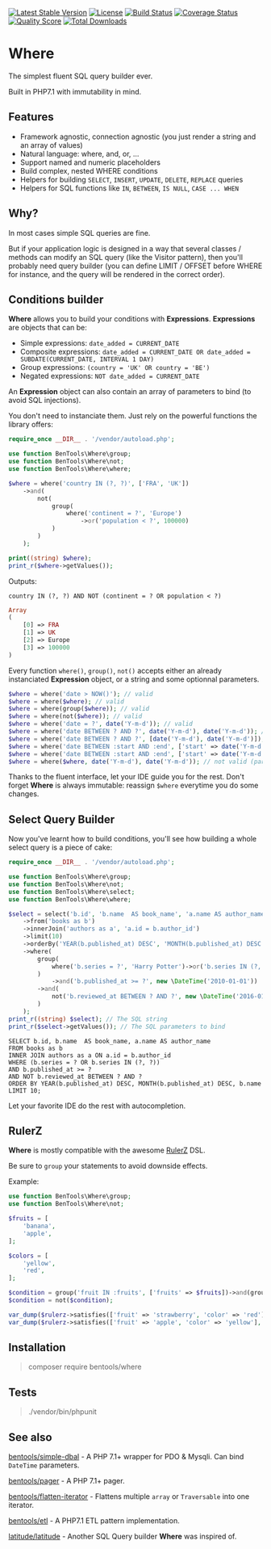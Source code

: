 [![Latest Stable Version](https://poser.pugx.org/bentools/where/v/stable)](https://packagist.org/packages/bentools/where)
[![License](https://poser.pugx.org/bentools/where/license)](https://packagist.org/packages/bentools/where)
[![Build Status](https://img.shields.io/travis/bpolaszek/where/master.svg?style=flat-square)](https://travis-ci.org/bpolaszek/where)
[![Coverage Status](https://coveralls.io/repos/github/bpolaszek/where/badge.svg?branch=master)](https://coveralls.io/github/bpolaszek/where?branch=master)
[![Quality Score](https://img.shields.io/scrutinizer/g/bpolaszek/where.svg?style=flat-square)](https://scrutinizer-ci.com/g/bpolaszek/where)
[![Total Downloads](https://poser.pugx.org/bentools/where/downloads)](https://packagist.org/packages/bentools/where)

# Where

The simplest fluent SQL query builder ever.

Built in PHP7.1 with immutability in mind.

## Features

* Framework agnostic, connection agnostic (you just render a string and an array of values)
* Natural language: where, and, or, ...
* Support named and numeric placeholders
* Build complex, nested WHERE conditions
* Helpers for building `SELECT`, `INSERT`, `UPDATE`, `DELETE`, `REPLACE` queries
* Helpers for SQL functions like `IN`, `BETWEEN`, `IS NULL`, `CASE ... WHEN`

## Why?

In most cases simple SQL queries are fine. 

But if your application logic is designed in a way that several classes / methods can modify an SQL query (like the Visitor pattern), then you'll probably need query builder 
(you can define LIMIT / OFFSET before WHERE for instance, and the query will be rendered in the correct order).

Conditions builder
--------------------------
**Where** allows you to build your conditions with **Expressions**. **Expressions** are objects that can be:

* Simple expressions: `date_added = CURRENT_DATE`
* Composite expressions: `date_added = CURRENT_DATE OR date_added = SUBDATE(CURRENT_DATE, INTERVAL 1 DAY)`
* Group expressions: `(country = 'UK' OR country = 'BE')`
* Negated expressions: `NOT date_added = CURRENT_DATE`

An **Expression** object can also contain an array of parameters to bind (to avoid SQL injections).

You don't need to instanciate them. Just rely on the powerful functions the library offers:
```php
require_once __DIR__ . '/vendor/autoload.php';

use function BenTools\Where\group;
use function BenTools\Where\not;
use function BenTools\Where\where;

$where = where('country IN (?, ?)', ['FRA', 'UK'])
    ->and(
        not(
            group(
                where('continent = ?', 'Europe')
                    ->or('population < ?', 100000)
            )
        )
    );

print((string) $where);
print_r($where->getValues());
```
Outputs:
```mysql
country IN (?, ?) AND NOT (continent = ? OR population < ?)
```
```php
Array
(
    [0] => FRA
    [1] => UK
    [2] => Europe
    [3] => 100000
)

```

Every function `where()`, `group()`, `not()` accepts either an already instanciated **Expression** object, or a string and some optionnal parameters.

```php
$where = where('date > NOW()'); // valid
$where = where($where); // valid
$where = where(group($where)); // valid
$where = where(not($where)); // valid
$where = where('date = ?', date('Y-m-d')); // valid
$where = where('date BETWEEN ? AND ?', date('Y-m-d'), date('Y-m-d')); // valid
$where = where('date BETWEEN ? AND ?', [date('Y-m-d'), date('Y-m-d')]); // valid
$where = where('date BETWEEN :start AND :end', ['start' => date('Y-m-d'), 'end' => date('Y-m-d')]); // valid
$where = where('date BETWEEN :start AND :end', ['start' => date('Y-m-d')], ['end' => date('Y-m-d')]); // not valid
$where = where($where, date('Y-m-d'), date('Y-m-d')); // not valid (parameters already bound)
```
Thanks to the fluent interface, let your IDE guide you for the rest. Don't forget **Where** is always immutable: reassign `$where` everytime you do some changes.

Select Query Builder
-----------------------------
Now you've learnt how to build conditions, you'll see how building a whole select query is a piece of cake:
```php
require_once __DIR__ . '/vendor/autoload.php';

use function BenTools\Where\group;
use function BenTools\Where\not;
use function BenTools\Where\select;
use function BenTools\Where\where;

$select = select('b.id', 'b.name  AS book_name', 'a.name AS author_name')
    ->from('books as b')
    ->innerJoin('authors as a', 'a.id = b.author_id')
    ->limit(10)
    ->orderBy('YEAR(b.published_at) DESC', 'MONTH(b.published_at) DESC', 'b.name')
    ->where(
        group(
            where('b.series = ?', 'Harry Potter')->or('b.series IN (?, ?)', ['A Song of Ice and Fire', 'Game of Thrones'])
        )
            ->and('b.published_at >= ?', new \DateTime('2010-01-01'))
        ->and(
            not('b.reviewed_at BETWEEN ? AND ?', new \DateTime('2016-01-01'), new \DateTime('2016-01-31 23:59:59'))
        )
    );
print_r((string) $select); // The SQL string
print_r($select->getValues()); // The SQL parameters to bind
```

```mysql
SELECT b.id, b.name  AS book_name, a.name AS author_name 
FROM books as b 
INNER JOIN authors as a ON a.id = b.author_id 
WHERE (b.series = ? OR b.series IN (?, ?)) 
AND b.published_at >= ? 
AND NOT b.reviewed_at BETWEEN ? AND ? 
ORDER BY YEAR(b.published_at) DESC, MONTH(b.published_at) DESC, b.name 
LIMIT 10;
```

Let your favorite IDE do the rest with autocompletion.

RulerZ
------
**Where** is mostly compatible with the awesome [RulerZ](https://github.com/K-Phoen/rulerz) DSL.

Be sure to `group` your statements to avoid downside effects.

Example:

```php
use function BenTools\Where\group;
use function BenTools\Where\not;

$fruits = [
    'banana',
    'apple',
];

$colors = [
    'yellow',
    'red',
];

$condition = group('fruit IN :fruits', ['fruits' => $fruits])->and(group('color IN :colors', ['colors' => $colors]));
$condition = not($condition);

var_dump($rulerz->satisfies(['fruit' => 'strawberry', 'color' => 'red'], (string) $condition, $condition->getValues())); // true
var_dump($rulerz->satisfies(['fruit' => 'apple', 'color' => 'yellow'], (string) $condition, $condition->getValues())); // false
```

Installation
----------------
> composer require bentools/where

Tests
-------
> ./vendor/bin/phpunit

See also
-----------

[bentools/simple-dbal](https://github.com/bpolaszek/simple-dbal) - A PHP 7.1+ wrapper for PDO & Mysqli. Can bind `DateTime` parameters.

[bentools/pager](https://github.com/bpolaszek/bentools-pager) - A PHP 7.1+ pager.

[bentools/flatten-iterator](https://github.com/bpolaszek/flatten-iterator) - Flattens multiple `array` or `Traversable` into one iterator.

[bentools/etl](https://github.com/bpolaszek/bentools-etl) - A PHP7.1 ETL pattern implementation.

[latitude/latitude](https://github.com/shadowhand/latitude) - Another SQL Query builder **Where** was inspired of.